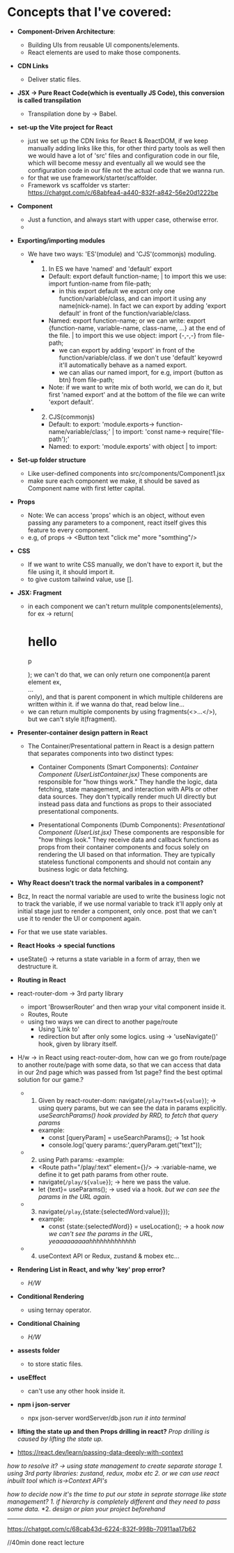 # Concepts that I've covered:

- **Component-Driven Architecture**:

  - Building UIs from reusable UI components/elements.
  - React elements are used to make those components.

- **CDN Links**

  - Deliver static files.

- **JSX -> Pure React Code(which is eventually JS Code), this conversion is called transpilation**

  - Transpilation done by -> Babel.

- **set-up the Vite project for React**

  - just we set up the CDN links for React & ReactDOM, if we keep manually adding links like this, for other third party tools as well then we would have a lot of 'src' files and configuration code in our file, which will become messy and eventually all we would see the configuration code in our file not the actual code that we wanna run.
  - for that we use framework/starter/scaffolder.
  - Framework vs scaffolder vs starter: https://chatgpt.com/c/68abfea4-a440-832f-a842-56e20d1222be

- **Component**

  - Just a function, and always start with upper case, otherwise error.
  -

- **Exporting/importing modules**

  - We have two ways: 'ES'(module) and 'CJS'(commonjs) moduling.
    - 1. In ES we have 'named' and 'default' export
      - Default: export default function-name; | to import this we use: import funtion-name from file-path;
        - in this export default we export only one function/variable/class, and can import it using any name(nick-name). In fact we can export by adding 'export default' in front of the function/variable/class.
      - Named: export function-name; or we can write: export {function-name, variable-name, class-name, ...} at the end of the file. | to import this we use object: import {-,-,-} from file-path;
        - we can export by adding 'export' in front of the function/variable/class. if we don't use 'default' keyowrd it'll automatically behave as a named export.
        - we can alias our named import, for e.g, import {button as btn} from file-path;
      - Note: if we want to write mix of both world, we can do it, but first 'named export' and at the bottom of the file we can write 'export default'.
    - 2. CJS(commonjs)
      - Default: to export: 'module.exports-> function-name/variable/class;' | to import: 'const name-> require('file-path');'
      - Named: to export: 'module.exports' with object | to import:

- **Set-up folder structure**

  - Like user-defined components into src/components/Component1.jsx
  - make sure each component we make, it should be saved as Component name with first letter capital.

- **Props**

  - Note: We can access 'props' which is an object, without even passing any parameters to a component, react itself gives this feature to every component.
  - e.g, of props -> <Button text "click me" more "somthing"/>

- **CSS**

  - If we want to write CSS manually, we don't have to export it, but the file using it, it should import it.
  - to give custom tailwind value, use [].

- **JSX: Fragment**

  - in each component we can't return mulitple components(elements), for ex -> return(<h1>hello</h1> <p>p</P>); we can't do that, we can only return one component(a parent element ex, <div>...</div> only), and that is parent component in which multiple childerens are written within it. if we wanna do that, read below line...
  - we can return multiple components by using fragments(<>...</>), but we can't style it(fragment).

- **Presenter-container design pattern in React**

  - The Container/Presentational pattern in React is a design pattern that separates components into two distinct types:

    - Container Components (Smart Components):
      _Container Component (UserListContainer.jsx)_
      These components are responsible for "how things work." They handle the logic, data fetching, state management, and interaction with APIs or other data sources. They don't typically render much UI directly but instead pass data and functions as props to their associated presentational components.

    - Presentational Components (Dumb Components):
      _Presentational Component (UserList.jsx)_
      These components are responsible for "how things look." They receive data and callback functions as props from their container components and focus solely on rendering the UI based on that information. They are typically stateless functional components and should not contain any business logic or data fetching.

- **Why React doesn't track the normal varibales in a component?**

- Bcz, In react the normal variable are used to write the business logic not to track the variable, if we use normal variable to track it'll apply only at initial stage just to render a component, only once. post that we can't use it to render the UI or component again.
- For that we use state variables.

- **React Hooks -> special functions**

- useState() -> returns a state variable in a form of array, then we destructure it.

- **Routing in React**
- react-router-dom -> 3rd party library
  - import 'BrowserRouter' and then wrap your vital component inside it.
  - Routes, Route
  - using two ways we can direct to another page/route
    - Using 'Link to'
    - redirection but after only some logics. using -> 'useNavigate()' hook, given by library itself.

- H/w -> in React using react-router-dom, how can we go from route/page to another route/page with some data, so that we can access that data in our 2nd page which was passed from 1st page? find the best optimal solution for our game.?

  - 1. Given by react-router-dom: navigate(`/play?text=${value}`); -> using query params, but we can see the data in params explicitly.
       _useSearchParams() hook provided by RRD, to fetch that query params_

    - example:
      - const [queryParam] = useSearchParams(); -> 1st hook
      - console.log('query params:',queryParam.get("text"));


  - 2. using Path params:
       -example:

    - <Route path="/play/:text" element={<PlayGame/>}/> -> :variable-name, we define it to get path params from other route.
    - navigate(`/play/${value}`); -> here we pass the value.
    - let {text}= useParams(); -> used via a hook.
      _but we can see the params in the URL again._

  - 3. navigate(`/play`,{state:{selectedWord:value}});

    - example:
      - const {state:{selectedWord}} = useLocation(); -> a hook
        _now we can't see the params in the URL, yeaaaaaaaaahhhhhhhhhhhhh_

  - 4. useContext API or Redux, zustand & mobex etc...



- **Rendering List in React, and why 'key' prop error?**
  - *H/W*




- **Conditional Rendering**
  - using ternay operator.



- **Conditional Chaining**
  - *H/W*


- **assests folder**
  - to store static files.

- **useEffect**
  - can't use any other hook inside it.

- **npm i json-server**
  - npx json-server wordServer/db.json *run it into terminal*


-  **lifting the state up and then Props drilling in react?**
  *Prop drilling is caused by lifting the state up.*
  - https://react.dev/learn/passing-data-deeply-with-context
  
  *how to resolve it? -> using state management to create separate storage*
  *1. using 3rd party libraries: zustand, redux, mobx etc*
  *2. or we can use react inbuilt tool which is->Context API's*

*how to decide now it's the time to put our state in seprate storrage like state management?*
*1. if hierarchy is completely different and they need to pass some data.*
*2. *design or plan your project beforehand*


-------------------
https://chatgpt.com/c/68cab43d-6224-832f-998b-70911aa17b62


//40min done react lecture